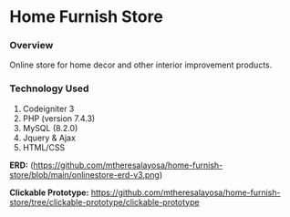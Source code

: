 # Home Furnish Store
### Overview
Online store for home decor and other interior improvement products.
### Technology Used
1. Codeigniter 3
2. PHP (version 7.4.3)
3. MySQL (8.2.0)
4. Jquery & Ajax
5. HTML/CSS

**ERD:** (https://github.com/mtheresalayosa/home-furnish-store/blob/main/onlinestore-erd-v3.png)

**Clickable Prototype:** https://github.com/mtheresalayosa/home-furnish-store/tree/clickable-prototype/clickable-prototype
